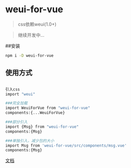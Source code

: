 # weui-for-vue

> css依赖weui(1.0+)

> 继续开发中...

##安装
```bash
npm i -D weui-for-vue
```

## 使用方式
``` bash

引入css
import "weui"

###完全加载
import WeuiForVue from "weui-for-vue"
components:{...WeuiForVue}

###部分引入
import {Msg} from "weui-for-vue"
components:{Msg}

###单独引入，减少包的大小
import Msg from 'weui-for-vue/src/components/msg.vue'
components:{Msg}

```
[文档](https://github.com/lmw6412036/weui-for-vue/wiki) 
